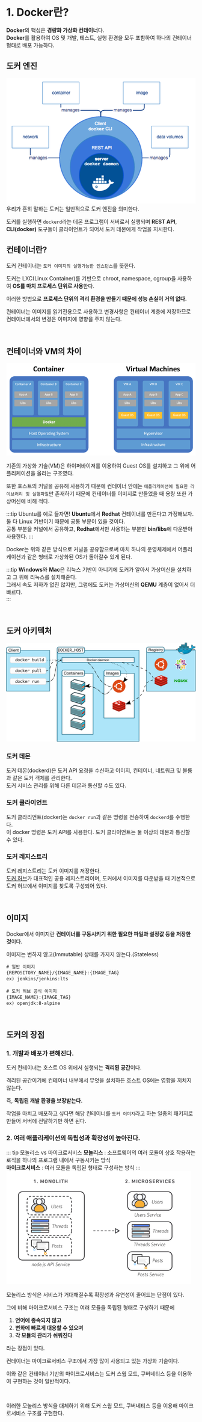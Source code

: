 # 1. Docker란?

**Docker**의 핵심은 **경량화 가상화 컨테이너**다.  
**Docker**를 활용하여 OS 및 개발, 테스트, 실행 환경을 모두 포함하여 하나의 컨테이너 형태로 배포 가능하다.

## 도커 엔진

![docker-engine.png](/images/TIL/Infra-Docker/docker-engine.png)  
우리가 흔히 말하는 도커는 일반적으로 도커 엔진을 의미한다.

도커를 실행하면 `dockerd`라는 데몬 프로그램이 서버로서 실행되며 **REST API**, **CLI(docker)** 도구들이 클라이언트가 되어서 도커 데몬에게 작업을 지시한다.

## 컨테이너란?

도커 컨테이너는 `도커 이미지의 실행가능한 인스턴스`를 뜻한다.

도커는 LXC(Linux Container)를 기반으로 chroot, namespace, cgroup을 사용하여 **OS를 마치 프로세스 단위로 사용**한다.

이러한 방법으로 **프로세스 단위의 격리 환경을 만들기 때문에 성능 손실이 거의 없다.**

컨테이너는 이미지를 읽기전용으로 사용하고 변경사항은 컨테이너 계층에 저장하므로 컨테이너에서의 변경은 이미지에 영향을 주지 않는다.

<br>

## 컨테이너와 VM의 차이

![container-vs-vm](/images/TIL/Infra-Docker/container-vs-vm.png)

기존의 가상화 기술(VM)은 하이퍼바이저를 이용하여 Guest OS를 설치하고 그 위에 어플리케이션을 올리는 구조였다.

또한 호스트의 커널을 공유해 사용하기 때문에 컨테이너 안에는 `애플리케이션에 필요한 라이브러리 및 실행파일`만 존재하기 때문에 컨테이너를 이미지로 만들었을 때 용량 또한 가상머신에 비해 적다.

:::tip Ubuntu를 예로 들자면!
**Ubuntu**에서 **Redhat** 컨테이너를 만든다고 가정해보자.  
둘 다 Linux 기반이기 때문에 공통 부분이 있을 것이다.  
공통 부분을 커널에서 공유하고, **Redhat**에서만 사용하는 부분만 **bin/libs**에 다운받아 사용한다.
:::

Docker는 위와 같은 방식으로 커널을 공유함으로써 마치 하나의 운영체제에서 어플리케이션과 같은 형태로 가상화된 OS가 돌아갈수 있게 된다.

:::tip
**Windows**와 **Mac**은 리눅스 기반이 아니기에 도커가 알아서 가상머신을 설치하고 그 위에 리눅스를 설치해준다.  
그래서 속도 저하가 없진 않지만, 그럼에도 도커는 가상머신의 **QEMU** 계층이 없어서 더 빠르다.  
:::

<br>

## 도커 아키텍처

![container-vs-vm](/images/TIL/Infra-Docker/docker-architecture.svg)

### 도커 데몬

도커 데몬(dockerd)은 도커 API 요청을 수신하고 이미지, 컨테이너, 네트워크 및 볼륨과 같은 도커 객체를 관리한다.  
도커 서비스 관리를 위해 다른 데몬과 통신할 수도 있다.

### 도커 클라이언트

도커 클라리언트(docker)는 `docker run`과 같은 명령을 전송하여 `dockerd`를 수행한다.  
이 docker 명령은 도커 API를 사용한다.
도커 클라이언트는 둘 이상의 데몬과 통신할 수 있다.

### 도커 레지스트리

도커 레지스트리는 도커 이미지를 저장한다.  
[도커 허브](hub.docker.com)가 대표적인 공용 레지스트리이며, 도커에서 이미지를 다운받을 때 기본적으로 도커 허브에서 이미지를 찾도록 구성되어 있다.

<br>

## 이미지

Docker에서 이미지란 **컨테이너를 구동시키기 위한 필요한 파일과 설정값 등을 저장한 것**이다.

이미지는 변하지 않고(Immutable) 상태를 가지지 않는다.(Stateless)

```shell
# 일반 이미지
{REPOSITORY_NAME}/{IMAGE_NAME}:{IMAGE_TAG}
ex) jenkins/jenkins:lts

# 도커 허브 공식 이미지
{IMAGE_NAME}:{IMAGE_TAG}
ex) openjdk:8-alpine
```

<br>

## 도커의 장점

### 1. 개발과 배포가 편해진다.

도커 컨테이너는 호스트 OS 위에서 실행되는 **격리된 공간**이다.

격리된 공간이기에 컨테이너 내부에서 무엇을 설치하든 호스트 OS에는 영향을 끼치지 않는다.

즉, **독립된 개발 환경을 보장받는다.**

작업을 마치고 배포하고 싶다면 해당 컨테이너를 `도커 이미지`라고 하는 일종의 패키지로 만들어 서버에 전달하기만 하면 된다.

### 2. 여러 애플리케이션의 독립성과 확장성이 높아진다.

::: tip 모놀리스 vs 마이크로서비스
**모놀리스** : 소프트웨어의 여러 모듈이 상호 작용하는 로직을 하나의 프로그램 내에서 구동시키는 방식  
**마이크로서비스** : 여러 모듈을 독립된 형태로 구성하는 방식
:::
![monolith-microservice](/images/TIL/Infra-Docker/monolith-microservice.png)

모놀리스 방식은 서비스가 거대해질수록 확장성과 유연성이 줄어드는 단점이 있다.

그에 비해 마이크로서비스 구조는 여러 모듈을 독립된 형태로 구성하기 때문에

1. **언어에 종속되지 않고**
2. **변화에 빠르게 대응할 수 있으며**
3. **각 모듈의 관리가 쉬워진다**

라는 장점이 있다.

컨테이너는 마이크로서비스 구조에서 가장 많이 사용되고 있는 가상화 기술이다.

이와 같은 컨테이너 기반의 마이크로서비스는 도커 스웜 모드, 쿠버네티스 등을 이용하여 구현하는 것이 일반적이다.

<br>

이러한 모놀리스 방식을 대체하기 위해 도커 스웜 모드, 쿠버네티스 등을 이용해 마이크로서비스 구조를 구현한다.

